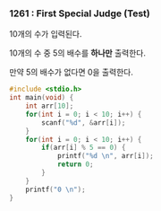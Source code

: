 ### 1261 : First Special Judge (Test)

10개의 수가 입력된다.

10개의 수 중 5의 배수를 **하나만** 출력한다.

만약 5의 배수가 없다면 0을 출력한다.

``` c
#include <stdio.h>
int main(void) {
    int arr[10];
    for(int i = 0; i < 10; i++) {
        scanf("%d", &arr[i]);
    }
    for(int i = 0; i < 10; i++) {
        if(arr[i] % 5 == 0) {
            printf("%d \n", arr[i]);
            return 0;
        }
    }
    printf("0 \n");
}
```

